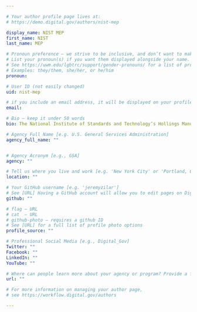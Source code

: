 ```yaml
---

# Your author profile page lives at:
# https://demo.digital.gov/authors/nist-mep

display_name: NIST MEP
first_name: NIST
last_name: MEP

# Pronoun preference — we strive to be inclusive, and don’t want to make assumptions on a person’s first name (be it a gender-neutral name, or is one more common in languages other than English). Learn more http://www.MyPronouns.org
# List your pronoun(s) if you want them displayed alongside your name. Leave it blank and we'll use just your name.
# See https://uwm.edu/lgbtrc/support/gender-pronouns/ for a list of pronouns
# Examples: they/them, she/her, or he/him
pronoun:

# User ID (not easily changed)
uid: nist-mep

# if you include an email address, it will be displayed on your profile page
email: 

# Bio — keep it under 50 words
bio: The National Institute of Standards and Technology’s Hollings Manufacturing Extension Partnership (MEP) works with small and mid-sized U.S. manufacturers to help them create and retain jobs, increase profits, and save time and money. As a program of the U.S. Department of Commerce, MEP offers its clients a wealth of unique and effective resources centered on five critical areas: technology acceleration, supplier development, sustainability, workforce and continuous improvement. [Read more&lt;a&gt;]

# Agency Full Name [e.g. U.S. General Services Administration]
agency_full_name: ""


# Agency Acronym [e.g., GSA]
agency: ""

# Tell us where you live and work [e.g. 'New York City' or 'Portland, OR']
location: ""

# Your GitHub username [e.g. 'jeremyzilar']
# See [URL] Having a GitHub account will allow you to edit pages on DigitalGov. The image used in your GitHub account can also be used to populate your digital.gov profile photo.
github: ""

# flag — URL
# cat  — URL
# github-photo — requires a github ID
# See [URL] for a full list of profile photo options
profile_source: ""

# Professional Social Media [e.g., Digital_Gov]
Twitter: ""
Facebook: ""
LinkedIn: ""
YouTube: ""

# Where can people learn more about your agency or program? Provide a full URL [e.g. 'https://www.example.gov/']
url: ""

# For more information on managing your author page,
# see https://workflow.digital.gov/authors

---
```

